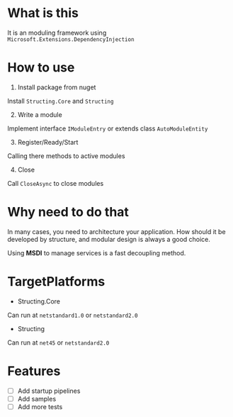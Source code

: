# What is this

It is an moduling framework using `Microsoft.Extensions.DependencyInjection`

# How to use

1. Install package from nuget

Install `Structing.Core` and `Structing`

2. Write a module

Implement interface `IModuleEntry` or extends class `AutoModuleEntity`

3. Register/Ready/Start

Calling there methods to active modules

4. Close

Call `CloseAsync` to close modules

# Why need to do that

In many cases, you need to architecture your application. How should it be developed by structure, and modular design is always a good choice.

Using **MSDI** to manage services is a fast decoupling method.

# TargetPlatforms

- Structing.Core

Can run at `netstandard1.0` or `netstandard2.0`

- Structing

Can run at `net45` or `netstandard2.0`

# Features

- [ ] Add startup pipelines
- [ ] Add samples
- [ ] Add more tests